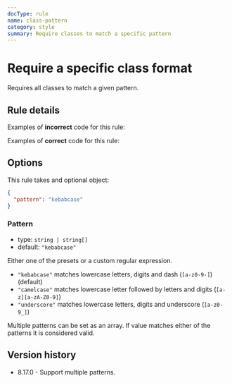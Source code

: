 ```yaml
---
docType: rule
name: class-pattern
category: style
summary: Require classes to match a specific pattern
---
```


# Require a specific class format

Requires all classes to match a given pattern.

## Rule details

Examples of **incorrect** code for this rule:

<validate name="incorrect" rules="class-pattern">
    <div class="fooBar"></foobar>
</validate>

Examples of **correct** code for this rule:

<validate name="correct" rules="class-pattern">
    <div class="foo-bar"></div>
</validate>

## Options

This rule takes and optional object:

```json
{
  "pattern": "kebabcase"
}
```

### Pattern

- type: `string | string[]`
- default: `"kebabcase"`

Either one of the presets or a custom regular expression.

- `"kebabcase"` matches lowercase letters, digits and dash (`[a-z0-9-]`) (default)
- `"camelcase"` matches lowercase letter followed by letters and digits (`[a-z][a-zA-Z0-9]`)
- `"underscore"` matches lowercase letters, digits and underscore (`[a-z0-9_]`)

Multiple patterns can be set as an array.
If value matches either of the patterns it is considered valid.

## Version history

- 8.17.0 - Support multiple patterns.
